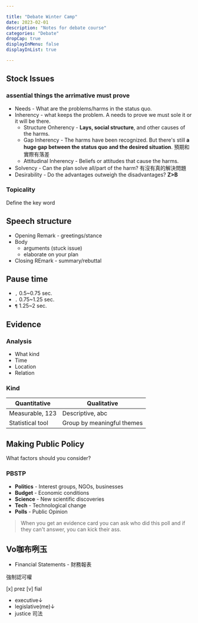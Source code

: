```yaml
---

title: "Debate Winter Camp"
date: 2023-02-01
description: "Notes for debate course"
categories: "Debate"
dropCap: true
displayInMenu: false
displayInList: true

---
```


## Stock Issues

### assential things the **arrimative** must prove

*   Needs - What are the problems/harms in the status quo.
*   Inherency - what keeps the problem. A needs to prove we must sole it or it will be there.
    *   Structure Onherency - **Lays, social structure**, and other causes of the harms.
    *   Gap Inherency - The harms have been recognized. But there's still **a huge gap between the status quo and the desired situation**. 預期和實際有落差
    *   Attitudinal Inherency - Beliefs or attitudes that cause the harms.
*   Solvency - Can the plan solve all/part of the harm? 有沒有真的解決問題
*   Desirability - Do the advantages outweigh the disadvantages? **Z>B**

### Topicality

Define the key word

## Speech structure

*   Opening Remark - greetings/stance
*   Body
    *   arguments (stuck issue)
    *   elaborate on your plan
*   Closing REmark - summary/rebuttal

## Pause time

*   `,` 0.5\~0.75 sec.
*   `.` 0.75\~1.25 sec.
*   `¶` 1.25\~2 sec.

## Evidence

### Analysis

*   What kind
*   Time
*   Location
*   Relation

### Kind

| Quantitative     | Qualitative                |
| ---------------- | -------------------------- |
| Measurable, 123  | Descriptive, abc           |
| Statistical tool | Group by meaningful themes |

## Making Public Policy

What factors should you consider?

### PBSTP

*   **Politics** - Interest groups, NGOs, businesses
*   **Budget** - Economic conditions
*   **Science** - New scientific discoveries
*   **Tech** - Technological change
*   **Polls** - Public Opinion

> When you get an evidence card you can ask who did this poll and if they can't answer, you can kick their ass.

## Vo咖布咧玉

*   Financial Statements - 財務報表

強制認可權

[x] prez
[v] fial

*   executive↓
*   legislative(me)↓
*   justice 司法

